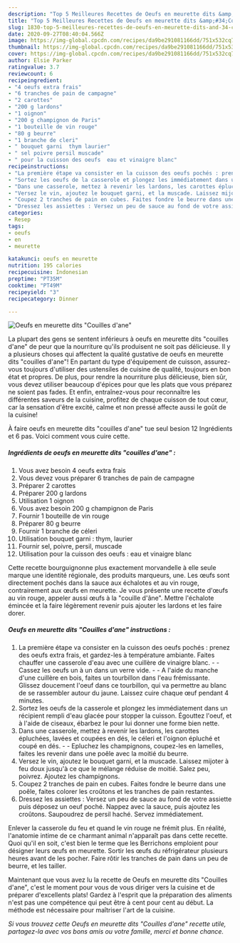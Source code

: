 ```yaml
---
description: "Top 5 Meilleures Recettes de Oeufs en meurette dits &amp;#34;Couilles d&amp;#39;ane&amp;#34;"
title: "Top 5 Meilleures Recettes de Oeufs en meurette dits &amp;#34;Couilles d&amp;#39;ane&amp;#34;"
slug: 1830-top-5-meilleures-recettes-de-oeufs-en-meurette-dits-and-34-couilles-d-and-39-ane-and-34
date: 2020-09-27T08:40:04.566Z
image: https://img-global.cpcdn.com/recipes/da9be291081166dd/751x532cq70/oeufs-en-meurette-dits-couilles-dane-photo-principale-de-la-recette.jpg
thumbnail: https://img-global.cpcdn.com/recipes/da9be291081166dd/751x532cq70/oeufs-en-meurette-dits-couilles-dane-photo-principale-de-la-recette.jpg
cover: https://img-global.cpcdn.com/recipes/da9be291081166dd/751x532cq70/oeufs-en-meurette-dits-couilles-dane-photo-principale-de-la-recette.jpg
author: Elsie Parker
ratingvalue: 3.7
reviewcount: 6
recipeingredient:
- "4 oeufs extra frais"
- "6 tranches de pain de campagne"
- "2 carottes"
- "200 g lardons"
- "1 oignon"
- "200 g champignon de Paris"
- "1 bouteille de vin rouge"
- "80 g beurre"
- "1 branche de cleri"
- " bouquet garni  thym laurier"
- " sel poivre persil muscade"
- " pour la cuisson des oeufs  eau et vinaigre blanc"
recipeinstructions:
- "La première étape va consister en la cuisson des oeufs pochés : prenez des oeufs extra frais, et gardez-les à température ambiante. Faites chauffer une casserole d&#39;eau avec une cuillère de vinaigre blanc.  Cassez les oeufs un à un dans un verre vide.   A l&#39;aide du manche d&#39;une cuillère en bois, faites un tourbillon dans l&#39;eau frémissante. Glissez doucement l&#39;oeuf dans ce tourbillon, qui va permettre au blanc de se rassembler autour du jaune. Laissez cuire chaque œuf pendant 4 minutes."
- "Sortez les oeufs de la casserole et plongez les immédiatement dans un récipient rempli d&#39;eau glacée pour stopper la cuisson. Égouttez l&#39;oeuf, et à l&#39;aide de ciseaux, ébarbez le pour lui donner une forme bien nette."
- "Dans une casserole, mettez à revenir les lardons, les carottes épluchées, lavées et coupées en dés, le céleri et l&#39;oignon épluché et coupé en dés.  Epluchez les champignons, coupez-les en lamelles, faites les revenir dans une poêle avec la moitié du beurre."
- "Versez le vin, ajoutez le bouquet garni, et la muscade. Laissez mijoter à feu doux jusqu&#39;à ce que le mélange réduise de moitié. Salez peu, poivrez. Ajoutez les champignons."
- "Coupez 2 tranches de pain en cubes. Faites fondre le beurre dans une poêle, faites colorer les croûtons et les tranches de pain restantes."
- "Dressez les assiettes : Versez un peu de sauce au fond de votre assiette puis déposez un oeuf poché. Nappez avec la sauce, puis ajoutez les croûtons. Saupoudrez de persil haché. Servez immédiatement."
categories:
- Resep
tags:
- oeufs
- en
- meurette

katakunci: oeufs en meurette 
nutrition: 195 calories
recipecuisine: Indonesian
preptime: "PT35M"
cooktime: "PT49M"
recipeyield: "3"
recipecategory: Dinner

---
```



![Oeufs en meurette dits &#34;Couilles d&#39;ane&#34;](https://img-global.cpcdn.com/recipes/da9be291081166dd/751x532cq70/oeufs-en-meurette-dits-couilles-dane-photo-principale-de-la-recette.jpg)

La plupart des gens se sentent inférieurs à oeufs en meurette dits &#34;couilles d&#39;ane&#34; de peur que la nourriture qu'ils produisent ne soit pas délicieuse. Il y a plusieurs choses qui affectent la qualité gustative de oeufs en meurette dits &#34;couilles d&#39;ane&#34;! En partant du type d'équipement de cuisson, assurez-vous toujours d'utiliser des ustensiles de cuisine de qualité, toujours en bon état et propres. De plus, pour rendre la nourriture plus délicieuse, bien sûr, vous devez utiliser beaucoup d'épices pour que les plats que vous préparez ne soient pas fades. Et enfin, entraînez-vous pour reconnaître les différentes saveurs de la cuisine, profitez de chaque cuisson de tout cœur, car la sensation d'être excité, calme et non pressé affecte aussi le goût de la cuisine!

<!--inarticleads1-->

À faire oeufs en meurette dits &#34;couilles d&#39;ane&#34; tue seul besion 12 Ingrédients et 6 pas. Voici comment vous cuire cette.

##### Ingrédients de oeufs en meurette dits &#34;couilles d&#39;ane&#34; :

1. Vous avez besoin 4 oeufs extra frais
1. Vous devez vous préparer 6 tranches de pain de campagne
1. Préparer 2 carottes
1. Préparer 200 g lardons
1. Utilisation 1 oignon
1. Vous avez besoin 200 g champignon de Paris
1. Fournir 1 bouteille de vin rouge
1. Préparer 80 g beurre
1. Fournir 1 branche de céleri
1. Utilisation  bouquet garni : thym, laurier
1. Fournir  sel, poivre, persil, muscade
1. Utilisation  pour la cuisson des oeufs : eau et vinaigre blanc


Cette recette bourguignonne plus exactement morvandelle à elle seule marque une identité régionale, des produits marqueurs, une. Les œufs sont directement pochés dans la sauce aux échalotes et au vin rouge, contrairement aux œufs en meurette. Je vous présente une recette d&#39;œufs au vin rouge, appeler aussi œufs à la &#34;couille d&#39;âne&#34;. Mettre l&#39;échalote émincée et la faire légèrement revenir puis ajouter les lardons et les faire dorer. 

<!--inarticleads2-->

##### Oeufs en meurette dits &#34;Couilles d&#39;ane&#34; instructions :

1. La première étape va consister en la cuisson des oeufs pochés : prenez des oeufs extra frais, et gardez-les à température ambiante. Faites chauffer une casserole d&#39;eau avec une cuillère de vinaigre blanc. -  - Cassez les oeufs un à un dans un verre vide.  -  - A l&#39;aide du manche d&#39;une cuillère en bois, faites un tourbillon dans l&#39;eau frémissante. Glissez doucement l&#39;oeuf dans ce tourbillon, qui va permettre au blanc de se rassembler autour du jaune. Laissez cuire chaque œuf pendant 4 minutes.
1. Sortez les oeufs de la casserole et plongez les immédiatement dans un récipient rempli d&#39;eau glacée pour stopper la cuisson. Égouttez l&#39;oeuf, et à l&#39;aide de ciseaux, ébarbez le pour lui donner une forme bien nette.
1. Dans une casserole, mettez à revenir les lardons, les carottes épluchées, lavées et coupées en dés, le céleri et l&#39;oignon épluché et coupé en dés. -  - Epluchez les champignons, coupez-les en lamelles, faites les revenir dans une poêle avec la moitié du beurre.
1. Versez le vin, ajoutez le bouquet garni, et la muscade. Laissez mijoter à feu doux jusqu&#39;à ce que le mélange réduise de moitié. Salez peu, poivrez. Ajoutez les champignons.
1. Coupez 2 tranches de pain en cubes. Faites fondre le beurre dans une poêle, faites colorer les croûtons et les tranches de pain restantes.
1. Dressez les assiettes : Versez un peu de sauce au fond de votre assiette puis déposez un oeuf poché. Nappez avec la sauce, puis ajoutez les croûtons. Saupoudrez de persil haché. Servez immédiatement.


Enlever la casserole du feu et quand le vin rouge ne frémit plus. En réalité, l&#39;anatomie intime de ce charmant animal n&#39;apparaît pas dans cette recette. Quoi qu&#39;il en soit, c&#39;est bien le terme que les Berrichons emploient pour désigner leurs œufs en meurette. Sortir les œufs du réfrigérateur plusieurs heures avant de les pocher. Faire rôtir les tranches de pain dans un peu de beurre, et les tailler. 

<!--inarticleads1-->

<p>
Maintenant que vous avez lu la recette de Oeufs en meurette dits &#34;Couilles d&#39;ane&#34;, c'est le moment pour vous de vous diriger vers la cuisine et de préparer d'excellents plats! Gardez à l'esprit que la préparation des aliments n'est pas une compétence qui peut être à cent pour cent au début. La méthode est nécessaire pour maîtriser l'art de la cuisine.
</p>

<p>
<i>Si vous trouvez cette Oeufs en meurette dits &#34;Couilles d&#39;ane&#34; recette utile, partagez-la avec vos bons amis ou votre famille, merci et bonne chance.</i>
</p>
